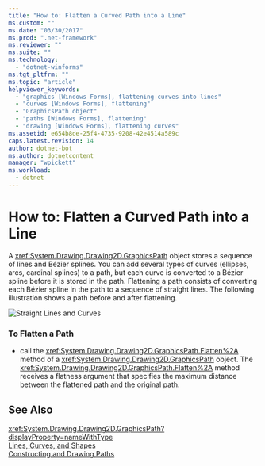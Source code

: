 ```yaml
---
title: "How to: Flatten a Curved Path into a Line"
ms.custom: ""
ms.date: "03/30/2017"
ms.prod: ".net-framework"
ms.reviewer: ""
ms.suite: ""
ms.technology: 
  - "dotnet-winforms"
ms.tgt_pltfrm: ""
ms.topic: "article"
helpviewer_keywords: 
  - "graphics [Windows Forms], flattening curves into lines"
  - "curves [Windows Forms], flattening"
  - "GraphicsPath object"
  - "paths [Windows Forms], flattening"
  - "drawing [Windows Forms], flattening curves"
ms.assetid: e654b8de-25f4-4735-9208-42e4514a589c
caps.latest.revision: 14
author: dotnet-bot
ms.author: dotnetcontent
manager: "wpickett"
ms.workload: 
  - dotnet
---
```

# How to: Flatten a Curved Path into a Line
A <xref:System.Drawing.Drawing2D.GraphicsPath> object stores a sequence of lines and Bézier splines. You can add several types of curves (ellipses, arcs, cardinal splines) to a path, but each curve is converted to a Bézier spline before it is stored in the path. Flattening a path consists of converting each Bézier spline in the path to a sequence of straight lines. The following illustration shows a path before and after flattening.  
  
 ![Straight Lines and Curves](../../../../docs/framework/winforms/advanced/media/aboutgdip02-art32a.gif "AboutGdip02_Art32A")  
  
### To Flatten a Path  
  
-   call the <xref:System.Drawing.Drawing2D.GraphicsPath.Flatten%2A> method of a <xref:System.Drawing.Drawing2D.GraphicsPath> object. The <xref:System.Drawing.Drawing2D.GraphicsPath.Flatten%2A> method receives a flatness argument that specifies the maximum distance between the flattened path and the original path.  
  
## See Also  
 <xref:System.Drawing.Drawing2D.GraphicsPath?displayProperty=nameWithType>  
 [Lines, Curves, and Shapes](../../../../docs/framework/winforms/advanced/lines-curves-and-shapes.md)  
 [Constructing and Drawing Paths](../../../../docs/framework/winforms/advanced/constructing-and-drawing-paths.md)
